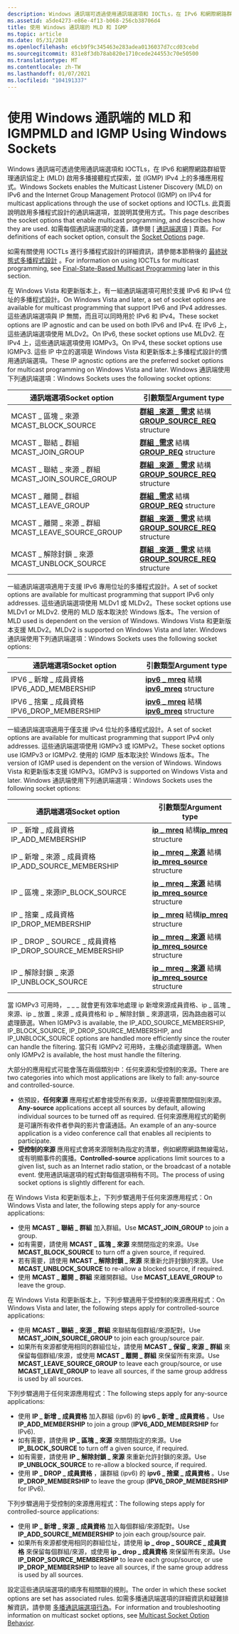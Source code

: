 ```yaml
---
description: Windows 通訊端可透過使用通訊端選項和 IOCTLs，在 IPv6 和網際網路群組管理通訊協定上 (MLD) 啟用多播接聽程式探索，並 (IGMP) IPv4 上的多播應用程式。
ms.assetid: a5de4273-e86e-4f13-b068-256cb38706d4
title: 使用 Windows 通訊端的 MLD 和 IGMP
ms.topic: article
ms.date: 05/31/2018
ms.openlocfilehash: e6cb9f9c345463e283adea0136037d7ccd03cebd
ms.sourcegitcommit: 831e8f3db78ab820e1710cede244553c70e50500
ms.translationtype: MT
ms.contentlocale: zh-TW
ms.lasthandoff: 01/07/2021
ms.locfileid: "104191337"
---
```

# <a name="mld-and-igmp-using-windows-sockets"></a><span data-ttu-id="c4f50-103">使用 Windows 通訊端的 MLD 和 IGMP</span><span class="sxs-lookup"><span data-stu-id="c4f50-103">MLD and IGMP Using Windows Sockets</span></span>

<span data-ttu-id="c4f50-104">Windows 通訊端可透過使用通訊端選項和 IOCTLs，在 IPv6 和網際網路群組管理通訊協定上 (MLD) 啟用多播接聽程式探索，並 (IGMP) IPv4 上的多播應用程式。</span><span class="sxs-lookup"><span data-stu-id="c4f50-104">Windows Sockets enables the Multicast Listener Discovery (MLD) on IPv6 and the Internet Group Management Protocol (IGMP) on IPv4 for multicast applications through the use of socket options and IOCTLs.</span></span> <span data-ttu-id="c4f50-105">此頁面說明啟用多播程式設計的通訊端選項，並說明其使用方式。</span><span class="sxs-lookup"><span data-stu-id="c4f50-105">This page describes the socket options that enable multicast programming, and describes how they are used.</span></span> <span data-ttu-id="c4f50-106">如需每個通訊端選項的定義，請參閱 [ [通訊端選項](socket-options.md) ] 頁面。</span><span class="sxs-lookup"><span data-stu-id="c4f50-106">For definitions of each socket option, consult the [Socket Options](socket-options.md) page.</span></span>

<span data-ttu-id="c4f50-107">如需有關使用 IOCTLs 進行多播程式設計的詳細資訊，請參閱本節稍後的 [最終狀態式多播程式設計](final-state-based-multicast-programming.md) 。</span><span class="sxs-lookup"><span data-stu-id="c4f50-107">For information on using IOCTLs for multicast programming, see [Final-State-Based Multicast Programming](final-state-based-multicast-programming.md) later in this section.</span></span>

<span data-ttu-id="c4f50-108">在 Windows Vista 和更新版本上，有一組通訊端選項可用於支援 IPv6 和 IPv4 位址的多播程式設計。</span><span class="sxs-lookup"><span data-stu-id="c4f50-108">On Windows Vista and later, a set of socket options are available for multicast programming that support IPv6 and IPv4 addresses.</span></span> <span data-ttu-id="c4f50-109">這些通訊端選項與 IP 無關，而且可以同時用於 IPv6 和 IPv4。</span><span class="sxs-lookup"><span data-stu-id="c4f50-109">These socket options are IP agnostic and can be used on both IPv6 and IPv4.</span></span> <span data-ttu-id="c4f50-110">在 IPv6 上，這些通訊端選項使用 MLDv2。</span><span class="sxs-lookup"><span data-stu-id="c4f50-110">On IPv6, these socket options use MLDv2.</span></span> <span data-ttu-id="c4f50-111">在 IPv4 上，這些通訊端選項使用 IGMPv3。</span><span class="sxs-lookup"><span data-stu-id="c4f50-111">On IPv4, these socket options use IGMPv3.</span></span> <span data-ttu-id="c4f50-112">這些 IP 中立的選項是 Windows Vista 和更新版本上多播程式設計的慣用通訊端選項。</span><span class="sxs-lookup"><span data-stu-id="c4f50-112">These IP agnostic options are the preferred socket options for multicast programming on Windows Vista and later.</span></span> <span data-ttu-id="c4f50-113">Windows 通訊端使用下列通訊端選項：</span><span class="sxs-lookup"><span data-stu-id="c4f50-113">Windows Sockets uses the following socket options:</span></span> 

| <span data-ttu-id="c4f50-114">通訊端選項</span><span class="sxs-lookup"><span data-stu-id="c4f50-114">Socket option</span></span>               | <span data-ttu-id="c4f50-115">引數類型</span><span class="sxs-lookup"><span data-stu-id="c4f50-115">Argument type</span></span>                                            |
|-----------------------------|----------------------------------------------------------|
| <span data-ttu-id="c4f50-116">MCAST \_ 區塊 \_ 來源</span><span class="sxs-lookup"><span data-stu-id="c4f50-116">MCAST\_BLOCK\_SOURCE</span></span>        | <span data-ttu-id="c4f50-117">[**群組 \_來源 \_ 需求**](/windows/desktop/api/Ws2ipdef/ns-ws2ipdef-group_source_req) 結構</span><span class="sxs-lookup"><span data-stu-id="c4f50-117">[**GROUP\_SOURCE\_REQ**](/windows/desktop/api/Ws2ipdef/ns-ws2ipdef-group_source_req) structure</span></span> |
| <span data-ttu-id="c4f50-118">MCAST \_ 聯結 \_ 群組</span><span class="sxs-lookup"><span data-stu-id="c4f50-118">MCAST\_JOIN\_GROUP</span></span>          | <span data-ttu-id="c4f50-119">[**群組 \_需求**](/windows/desktop/api/Ws2ipdef/ns-ws2ipdef-group_req) 結構</span><span class="sxs-lookup"><span data-stu-id="c4f50-119">[**GROUP\_REQ**](/windows/desktop/api/Ws2ipdef/ns-ws2ipdef-group_req) structure</span></span>                |
| <span data-ttu-id="c4f50-120">MCAST \_ 聯結 \_ 來源 \_ 群組</span><span class="sxs-lookup"><span data-stu-id="c4f50-120">MCAST\_JOIN\_SOURCE\_GROUP</span></span>  | <span data-ttu-id="c4f50-121">[**群組 \_來源 \_ 需求**](/windows/desktop/api/Ws2ipdef/ns-ws2ipdef-group_source_req) 結構</span><span class="sxs-lookup"><span data-stu-id="c4f50-121">[**GROUP\_SOURCE\_REQ**](/windows/desktop/api/Ws2ipdef/ns-ws2ipdef-group_source_req) structure</span></span> |
| <span data-ttu-id="c4f50-122">MCAST \_ 離開 \_ 群組</span><span class="sxs-lookup"><span data-stu-id="c4f50-122">MCAST\_LEAVE\_GROUP</span></span>         | <span data-ttu-id="c4f50-123">[**群組 \_需求**](/windows/desktop/api/Ws2ipdef/ns-ws2ipdef-group_req) 結構</span><span class="sxs-lookup"><span data-stu-id="c4f50-123">[**GROUP\_REQ**](/windows/desktop/api/Ws2ipdef/ns-ws2ipdef-group_req) structure</span></span>                |
| <span data-ttu-id="c4f50-124">MCAST \_ 離開 \_ 來源 \_ 群組</span><span class="sxs-lookup"><span data-stu-id="c4f50-124">MCAST\_LEAVE\_SOURCE\_GROUP</span></span> | <span data-ttu-id="c4f50-125">[**群組 \_來源 \_ 需求**](/windows/desktop/api/Ws2ipdef/ns-ws2ipdef-group_source_req) 結構</span><span class="sxs-lookup"><span data-stu-id="c4f50-125">[**GROUP\_SOURCE\_REQ**](/windows/desktop/api/Ws2ipdef/ns-ws2ipdef-group_source_req) structure</span></span> |
| <span data-ttu-id="c4f50-126">MCAST \_ 解除封鎖 \_ 來源</span><span class="sxs-lookup"><span data-stu-id="c4f50-126">MCAST\_UNBLOCK\_SOURCE</span></span>      | <span data-ttu-id="c4f50-127">[**群組 \_來源 \_ 需求**](/windows/desktop/api/Ws2ipdef/ns-ws2ipdef-group_source_req) 結構</span><span class="sxs-lookup"><span data-stu-id="c4f50-127">[**GROUP\_SOURCE\_REQ**](/windows/desktop/api/Ws2ipdef/ns-ws2ipdef-group_source_req) structure</span></span> |



 

<span data-ttu-id="c4f50-128">一組通訊端選項適用于支援 IPv6 專用位址的多播程式設計。</span><span class="sxs-lookup"><span data-stu-id="c4f50-128">A set of socket options are available for multicast programming that support IPv6 only addresses.</span></span> <span data-ttu-id="c4f50-129">這些通訊端選項使用 MLDv1 或 MLDv2。</span><span class="sxs-lookup"><span data-stu-id="c4f50-129">These socket options use MLDv1 or MLDv2.</span></span> <span data-ttu-id="c4f50-130">使用的 MLD 版本取決於 Windows 版本。</span><span class="sxs-lookup"><span data-stu-id="c4f50-130">The version of MLD used is dependent on the version of Windows.</span></span> <span data-ttu-id="c4f50-131">Windows Vista 和更新版本支援 MLDv2。</span><span class="sxs-lookup"><span data-stu-id="c4f50-131">MLDv2 is supported on Windows Vista and later.</span></span> <span data-ttu-id="c4f50-132">Windows 通訊端使用下列通訊端選項：</span><span class="sxs-lookup"><span data-stu-id="c4f50-132">Windows Sockets uses the following socket options:</span></span> 

| <span data-ttu-id="c4f50-133">通訊端選項</span><span class="sxs-lookup"><span data-stu-id="c4f50-133">Socket option</span></span>          | <span data-ttu-id="c4f50-134">引數類型</span><span class="sxs-lookup"><span data-stu-id="c4f50-134">Argument type</span></span>                             |
|------------------------|-------------------------------------------|
| <span data-ttu-id="c4f50-135">IPV6 \_ 新增 \_ 成員資格</span><span class="sxs-lookup"><span data-stu-id="c4f50-135">IPV6\_ADD\_MEMBERSHIP</span></span>  | <span data-ttu-id="c4f50-136">[**ipv6 \_ mreq**](/windows/desktop/api/Ws2ipdef/ns-ws2ipdef-ipv6_mreq) 結構</span><span class="sxs-lookup"><span data-stu-id="c4f50-136">[**ipv6\_mreq**](/windows/desktop/api/Ws2ipdef/ns-ws2ipdef-ipv6_mreq) structure</span></span> |
| <span data-ttu-id="c4f50-137">IPV6 \_ 捨棄 \_ 成員資格</span><span class="sxs-lookup"><span data-stu-id="c4f50-137">IPV6\_DROP\_MEMBERSHIP</span></span> | <span data-ttu-id="c4f50-138">[**ipv6 \_ mreq**](/windows/desktop/api/Ws2ipdef/ns-ws2ipdef-ipv6_mreq) 結構</span><span class="sxs-lookup"><span data-stu-id="c4f50-138">[**ipv6\_mreq**](/windows/desktop/api/Ws2ipdef/ns-ws2ipdef-ipv6_mreq) structure</span></span> |



 

<span data-ttu-id="c4f50-139">一組通訊端選項適用于僅支援 IPv4 位址的多播程式設計。</span><span class="sxs-lookup"><span data-stu-id="c4f50-139">A set of socket options are available for multicast programming that support IPv4 only addresses.</span></span> <span data-ttu-id="c4f50-140">這些通訊端選項使用 IGMPv3 或 IGMPv2。</span><span class="sxs-lookup"><span data-stu-id="c4f50-140">These socket options use IGMPv3 or IGMPv2.</span></span> <span data-ttu-id="c4f50-141">使用的 IGMP 版本取決於 Windows 版本。</span><span class="sxs-lookup"><span data-stu-id="c4f50-141">The version of IGMP used is dependent on the version of Windows.</span></span> <span data-ttu-id="c4f50-142">Windows Vista 和更新版本支援 IGMPv3。</span><span class="sxs-lookup"><span data-stu-id="c4f50-142">IGMPv3 is supported on Windows Vista and later.</span></span> <span data-ttu-id="c4f50-143">Windows 通訊端使用下列通訊端選項：</span><span class="sxs-lookup"><span data-stu-id="c4f50-143">Windows Sockets uses the following socket options:</span></span>

| <span data-ttu-id="c4f50-144">通訊端選項</span><span class="sxs-lookup"><span data-stu-id="c4f50-144">Socket option</span></span>                | <span data-ttu-id="c4f50-145">引數類型</span><span class="sxs-lookup"><span data-stu-id="c4f50-145">Argument type</span></span>                                        |
|------------------------------|------------------------------------------------------|
| <span data-ttu-id="c4f50-146">IP \_ 新增 \_ 成員資格</span><span class="sxs-lookup"><span data-stu-id="c4f50-146">IP\_ADD\_MEMBERSHIP</span></span>          | <span data-ttu-id="c4f50-147">[**ip \_ mreq**](/windows/desktop/api/Ws2ipdef/ns-ws2ipdef-ip_mreq) 結構</span><span class="sxs-lookup"><span data-stu-id="c4f50-147">[**ip\_mreq**](/windows/desktop/api/Ws2ipdef/ns-ws2ipdef-ip_mreq) structure</span></span>                |
| <span data-ttu-id="c4f50-148">IP \_ 新增 \_ 來源 \_ 成員資格</span><span class="sxs-lookup"><span data-stu-id="c4f50-148">IP\_ADD\_SOURCE\_MEMBERSHIP</span></span>  | <span data-ttu-id="c4f50-149">[**ip \_ mreq \_ 來源**](/windows/desktop/api/Ws2ipdef/ns-ws2ipdef-ip_mreq_source) 結構</span><span class="sxs-lookup"><span data-stu-id="c4f50-149">[**ip\_mreq\_source**](/windows/desktop/api/Ws2ipdef/ns-ws2ipdef-ip_mreq_source) structure</span></span> |
| <span data-ttu-id="c4f50-150">IP \_ 區塊 \_ 來源</span><span class="sxs-lookup"><span data-stu-id="c4f50-150">IP\_BLOCK\_SOURCE</span></span>            | <span data-ttu-id="c4f50-151">[**ip \_ mreq \_ 來源**](/windows/desktop/api/Ws2ipdef/ns-ws2ipdef-ip_mreq_source) 結構</span><span class="sxs-lookup"><span data-stu-id="c4f50-151">[**ip\_mreq\_source**](/windows/desktop/api/Ws2ipdef/ns-ws2ipdef-ip_mreq_source) structure</span></span> |
| <span data-ttu-id="c4f50-152">IP \_ 捨棄 \_ 成員資格</span><span class="sxs-lookup"><span data-stu-id="c4f50-152">IP\_DROP\_MEMBERSHIP</span></span>         | <span data-ttu-id="c4f50-153">[**ip \_ mreq**](/windows/desktop/api/Ws2ipdef/ns-ws2ipdef-ip_mreq) 結構</span><span class="sxs-lookup"><span data-stu-id="c4f50-153">[**ip\_mreq**](/windows/desktop/api/Ws2ipdef/ns-ws2ipdef-ip_mreq) structure</span></span>                |
| <span data-ttu-id="c4f50-154">IP \_ DROP \_ SOURCE \_ 成員資格</span><span class="sxs-lookup"><span data-stu-id="c4f50-154">IP\_DROP\_SOURCE\_MEMBERSHIP</span></span> | <span data-ttu-id="c4f50-155">[**ip \_ mreq \_ 來源**](/windows/desktop/api/Ws2ipdef/ns-ws2ipdef-ip_mreq_source) 結構</span><span class="sxs-lookup"><span data-stu-id="c4f50-155">[**ip\_mreq\_source**](/windows/desktop/api/Ws2ipdef/ns-ws2ipdef-ip_mreq_source) structure</span></span> |
| <span data-ttu-id="c4f50-156">IP \_ 解除封鎖 \_ 來源</span><span class="sxs-lookup"><span data-stu-id="c4f50-156">IP\_UNBLOCK\_SOURCE</span></span>          | <span data-ttu-id="c4f50-157">[**ip \_ mreq \_ 來源**](/windows/desktop/api/Ws2ipdef/ns-ws2ipdef-ip_mreq_source) 結構</span><span class="sxs-lookup"><span data-stu-id="c4f50-157">[**ip\_mreq\_source**](/windows/desktop/api/Ws2ipdef/ns-ws2ipdef-ip_mreq_source) structure</span></span> |



 

<span data-ttu-id="c4f50-158">當 IGMPv3 可用時， \_ \_ \_ 就會更有效率地處理 ip 新增來源成員資格、ip \_ 區塊 \_ 來源、ip \_ 放置 \_ 來源 \_ 成員資格和 ip \_ 解除封鎖 \_ 來源選項，因為路由器可以處理篩選。</span><span class="sxs-lookup"><span data-stu-id="c4f50-158">When IGMPv3 is available, the IP\_ADD\_SOURCE\_MEMBERSHIP, IP\_BLOCK\_SOURCE, IP\_DROP\_SOURCE\_MEMBERSHIP, and IP\_UNBLOCK\_SOURCE options are handled more efficiently since the router can handle the filtering.</span></span> <span data-ttu-id="c4f50-159">當只有 IGMPv2 可用時，主機必須處理篩選。</span><span class="sxs-lookup"><span data-stu-id="c4f50-159">When only IGMPv2 is available, the host must handle the filtering.</span></span>

<span data-ttu-id="c4f50-160">大部分的應用程式可能會落在兩個類別中：任何來源和受控制的來源。</span><span class="sxs-lookup"><span data-stu-id="c4f50-160">There are two categories into which most applications are likely to fall: any-source and controlled-source.</span></span>

-   <span data-ttu-id="c4f50-161">依預設，**任何來源** 應用程式都會接受所有來源，以便視需要關閉個別來源。</span><span class="sxs-lookup"><span data-stu-id="c4f50-161">**Any-source** applications accept all sources by default, allowing individual sources to be turned off as required.</span></span> <span data-ttu-id="c4f50-162">任何來源應用程式的範例是可讓所有收件者參與的影片會議通話。</span><span class="sxs-lookup"><span data-stu-id="c4f50-162">An example of an any-source application is a video conference call that enables all recipients to participate.</span></span>
-   <span data-ttu-id="c4f50-163">**受控制的來源** 應用程式會將來源限制為指定的清單，例如網際網路無線電站，或有明顯事件的廣播。</span><span class="sxs-lookup"><span data-stu-id="c4f50-163">**Controlled-source** applications limit sources to a given list, such as an Internet radio station, or the broadcast of a notable event.</span></span> <span data-ttu-id="c4f50-164">使用通訊端選項的程式對每個選項稍有不同。</span><span class="sxs-lookup"><span data-stu-id="c4f50-164">The process of using socket options is slightly different for each.</span></span>

<span data-ttu-id="c4f50-165">在 Windows Vista 和更新版本上，下列步驟適用于任何來源應用程式：</span><span class="sxs-lookup"><span data-stu-id="c4f50-165">On Windows Vista and later, the following steps apply for any-source applications:</span></span>

- <span data-ttu-id="c4f50-166">使用 **MCAST \_ 聯結 \_ 群組** 加入群組。</span><span class="sxs-lookup"><span data-stu-id="c4f50-166">Use **MCAST\_JOIN\_GROUP** to join a group.</span></span>  
- <span data-ttu-id="c4f50-167">如有需要，請使用 **MCAST \_ 區塊 \_ 來源** 來關閉指定的來源。</span><span class="sxs-lookup"><span data-stu-id="c4f50-167">Use **MCAST\_BLOCK\_SOURCE** to turn off a given source, if required.</span></span>  
- <span data-ttu-id="c4f50-168">若有需要，請使用 **MCAST \_ 解除封鎖 \_ 來源** 來重新允許封鎖的來源。</span><span class="sxs-lookup"><span data-stu-id="c4f50-168">Use **MCAST\_UNBLOCK\_SOURCE** to re-allow a blocked source, if required.</span></span>  
- <span data-ttu-id="c4f50-169">使用 **MCAST \_ 離開 \_ 群組** 來離開群組。</span><span class="sxs-lookup"><span data-stu-id="c4f50-169">Use **MCAST\_LEAVE\_GROUP** to leave the group.</span></span>  

<span data-ttu-id="c4f50-170">在 Windows Vista 和更新版本上，下列步驟適用于受控制的來源應用程式：</span><span class="sxs-lookup"><span data-stu-id="c4f50-170">On Windows Vista and later, the following steps apply for controlled-source applications:</span></span>

- <span data-ttu-id="c4f50-171">使用 **MCAST \_ 聯結 \_ 來源 \_ 群組** 來聯結每個群組/來源配對。</span><span class="sxs-lookup"><span data-stu-id="c4f50-171">Use **MCAST\_JOIN\_SOURCE\_GROUP** to join each group/source pair.</span></span>  
- <span data-ttu-id="c4f50-172">如果所有來源都使用相同的群組位址，請使用 **MCAST \_ 保留 \_ 來源 \_ 群組** 來保留每個群組/來源，或使用 **MCAST \_ 離開 \_ 群組** 來保留所有來源。</span><span class="sxs-lookup"><span data-stu-id="c4f50-172">Use **MCAST\_LEAVE\_SOURCE\_GROUP** to leave each group/source, or use **MCAST\_LEAVE\_GROUP** to leave all sources, if the same group address is used by all sources.</span></span>  

<span data-ttu-id="c4f50-173">下列步驟適用于任何來源應用程式：</span><span class="sxs-lookup"><span data-stu-id="c4f50-173">The following steps apply for any-source applications:</span></span>

- <span data-ttu-id="c4f50-174">使用 **IP \_ 新增 \_ 成員資格** 加入群組 (ipv6) 的 **ipv6 \_ 新增 \_ 成員資格** 。</span><span class="sxs-lookup"><span data-stu-id="c4f50-174">Use **IP\_ADD\_MEMBERSHIP** to join a group (**IPV6\_ADD\_MEMBERSHIP** for IPv6).</span></span>  
- <span data-ttu-id="c4f50-175">如有需要，請使用 **IP \_ 區塊 \_ 來源** 來關閉指定的來源。</span><span class="sxs-lookup"><span data-stu-id="c4f50-175">Use **IP\_BLOCK\_SOURCE** to turn off a given source, if required.</span></span>  
- <span data-ttu-id="c4f50-176">如有需要，請使用 **IP \_ 解除封鎖 \_ 來源** 來重新允許封鎖的來源。</span><span class="sxs-lookup"><span data-stu-id="c4f50-176">Use **IP\_UNBLOCK\_SOURCE** to re-allow a blocked source, if required.</span></span>  
- <span data-ttu-id="c4f50-177">使用 **IP \_ DROP \_ 成員資格** ，讓群組 (ipv6) 的 **ipv6 \_ 捨棄 \_ 成員資格** 。</span><span class="sxs-lookup"><span data-stu-id="c4f50-177">Use **IP\_DROP\_MEMBERSHIP** to leave the group (**IPV6\_DROP\_MEMBERSHIP** for IPv6).</span></span>  

<span data-ttu-id="c4f50-178">下列步驟適用于受控制的來源應用程式：</span><span class="sxs-lookup"><span data-stu-id="c4f50-178">The following steps apply for controlled-source applications:</span></span>

- <span data-ttu-id="c4f50-179">使用 **IP \_ 新增 \_ 來源 \_ 成員資格** 加入每個群組/來源配對。</span><span class="sxs-lookup"><span data-stu-id="c4f50-179">Use **IP\_ADD\_SOURCE\_MEMBERSHIP** to join each group/source pair.</span></span>  
- <span data-ttu-id="c4f50-180">如果所有來源都使用相同的群組位址，請使用 **ip \_ drop \_ SOURCE \_ 成員資格** 來保留每個群組/來源，或使用 **ip \_ drop \_ 成員資格** 來保留所有來源。</span><span class="sxs-lookup"><span data-stu-id="c4f50-180">Use **IP\_DROP\_SOURCE\_MEMBERSHIP** to leave each group/source, or use **IP\_DROP\_MEMBERSHIP** to leave all sources, if the same group address is used by all sources.</span></span>  

<span data-ttu-id="c4f50-181">設定這些通訊端選項的順序有相關聯的規則。</span><span class="sxs-lookup"><span data-stu-id="c4f50-181">The order in which these socket options are set has associated rules.</span></span> <span data-ttu-id="c4f50-182">如需多播通訊端選項的詳細資訊和疑難排解資訊，請參閱 [多播通訊端選項行為](multicast-socket-option-behavior.md)。</span><span class="sxs-lookup"><span data-stu-id="c4f50-182">For information and troubleshooting information on multicast socket options, see [Multicast Socket Option Behavior](multicast-socket-option-behavior.md).</span></span>

